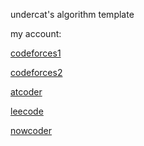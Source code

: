 
undercat's algorithm template

my account:


[codeforces1](https://atcoder.jp/users/chronicle12345?lang=en)

[codeforces2](https://codeforces.com/profile/_loser_)

[atcoder](https://atcoder.jp/users/chronicle12345?lang=en)

[leecode](https://leetcode.cn/u/zhendecaigou/)

[nowcoder](https://ac.nowcoder.com/acm/contest/profile/138766644)